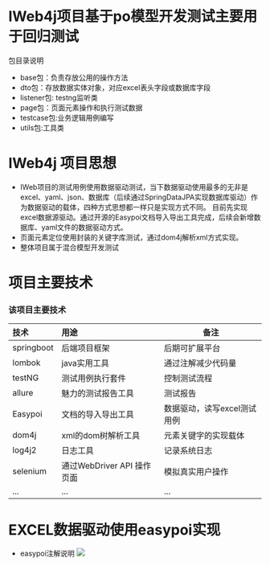 # IWeb4j项目基于po模型开发测试主要用于回归测试

包目录说明
- base包：负责存放公用的操作方法
- dto包：存放数据实体对象，对应excel表头字段或数据库字段
- listener包: testng监听类
- page包：页面元素操作和执行测试数据
- testcase包:业务逻辑用例编写
- utils包:工具类

# IWeb4j 项目思想
- IWeb项目的测试用例使用数据驱动测试，当下数据驱动使用最多的无非是excel、yaml、json、数据库（后续通过SpringDataJPA实现数据库驱动）作为数据驱动的载体，四种方式思想都一样只是实现方式不同。
目前先实现excel数据源驱动。通过开源的Easypoi文档导入导出工具完成，后续会新增数据库、yaml文件的数据驱动方式。
- 页面元素定位使用封装的关键字库测试，通过dom4j解析xml方式实现。
- 整体项目属于混合模型开发测试

# 项目主要技术
 
### 该项目主要技术
技术  | 用途  | 备注
:----------- | :----------- |-----------
springboot| 后端项目框架  | 后期可扩展平台
lombok| java实用工具  | 通过注解减少代码量
testNG| 测试用例执行套件| 控制测试流程
allure| 魅力的测试报告工具|测试报告
Easypoi| 文档的导入导出工具|数据驱动，读写excel测试用例
dom4j| xml的dom树解析工具|元素关键字的实现载体
log4j2| 日志工具|记录系统日志
selenium| 通过WebDriver API 操作页面|模拟真实用户操作
...| ...|...

# EXCEL数据驱动使用easypoi实现
- easypoi注解说明
![](https://upload-images.jianshu.io/upload_images/16753854-65458befe4d5b7e2.png?imageMogr2/auto-orient/strip%7CimageView2/2/w/1240)

